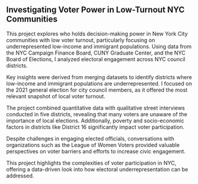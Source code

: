 ## Investigating Voter Power in Low-Turnout NYC Communities

This project explores who holds decision-making power in New York City communities with low voter turnout, particularly focusing on underrepresented low-income and immigrant populations. Using data from the NYC Campaign Finance Board, CUNY Graduate Center, and the NYC Board of Elections, I analyzed electoral engagement across NYC council districts.

Key insights were derived from merging datasets to identify districts where low-income and immigrant populations are underrepresented. I focused on the 2021 general election for city council members, as it offered the most relevant snapshot of local voter turnout.

The project combined quantitative data with qualitative street interviews conducted in five districts, revealing that many voters are unaware of the importance of local elections. Additionally, poverty and socio-economic factors in districts like District 16 significantly impact voter participation.

Despite challenges in engaging elected officials, conversations with organizations such as the League of Women Voters provided valuable perspectives on voter barriers and efforts to increase civic engagement.

This project highlights the complexities of voter participation in NYC, offering a data-driven look into how electoral underrepresentation can be addressed.

